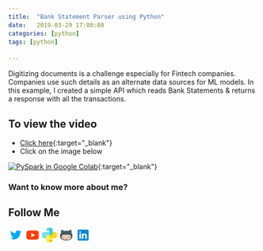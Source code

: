 ```yaml
---
title:  "Bank Statement Parser using Python"
date:   2019-03-29 17:00:00
categories: [python]
tags: [python]

---
```


Digitizing documents is a challenge especially for Fintech companies. Companies use such details as an alternate data sources for ML models. In this example, I created a simple API which reads Bank Statements & returns a response with all the transactions.


## To view the video
* [Click here](https://youtu.be/AMTc48ygCvU){:target="_blank"}
* Click on the image below

[![PySpark in Google Colab](http://img.youtube.com/vi/AMTc48ygCvU/0.jpg)](http://www.youtube.com/watch?v=AMTc48ygCvU){:target="_blank"}

### Want to know more about me?
## Follow Me
<a href="https://twitter.com/_bhaveshbhatt" target="_blank"><img class="ai-subscribed-social-icon" src="/assets/images/tw.png" width="30"></a>
<a href="https://www.youtube.com/bhaveshbhatt8791/" target="_blank"><img class="ai-subscribed-social-icon" src="/assets/images/ytb.png" width="30"></a>
<a href="https://www.youtube.com/PythonTricks/" target="_blank"><img class="ai-subscribed-social-icon" src="/assets/images/python_logo.png" width="30"></a>
<a href="https://github.com/bhattbhavesh91" target="_blank"><img class="ai-subscribed-social-icon" src="/assets/images/gthb.png" width="30"></a>
<a href="https://www.linkedin.com/in/bhattbhavesh91/" target="_blank"><img class="ai-subscribed-social-icon" src="/assets/images/lnkdn.png" width="30"></a>
